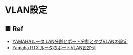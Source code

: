 # VLAN設定
## ■ Ref
- [YAMAHAルータ LAN分割とポート分割とタグVLANの設定](https://www.network-engineer.info/yamaha/yamaha-router-lan-tagvlan/)
- [Yamaha RTX ルータのポートVLAN設定例](https://changineer.info/network/yamaha_router_rtx/yamaha_router_rtx_vlan_port_example.html)
